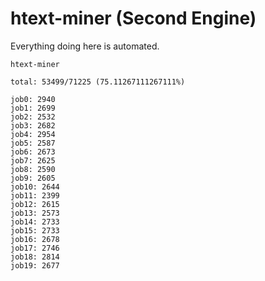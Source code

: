 # htext-miner (Second Engine)

Everything doing here is automated.

```
htext-miner

total: 53499/71225 (75.11267111267111%)

job0: 2940
job1: 2699
job2: 2532
job3: 2682
job4: 2954
job5: 2587
job6: 2673
job7: 2625
job8: 2590
job9: 2605
job10: 2644
job11: 2399
job12: 2615
job13: 2573
job14: 2733
job15: 2733
job16: 2678
job17: 2746
job18: 2814
job19: 2677
```
